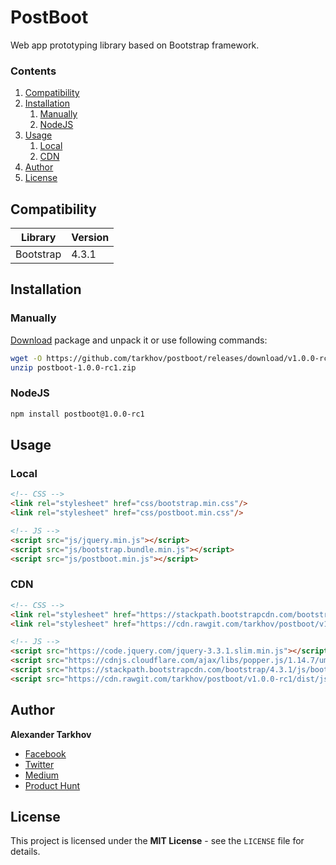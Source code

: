 # PostBoot

Web app prototyping library based on Bootstrap framework.

### Contents

1. [Compatibility](#compatibility)
2. [Installation](#installation)
   1. [Manually](#manually)
   2. [NodeJS](#nodejs)
3. [Usage](#usage)
   1. [Local](#local)
   2. [CDN](#cdn)
4. [Author](#author)
5. [License](#license)

## Compatibility

Library | Version
------- | -------
Bootstrap | 4.3.1

## Installation

### Manually

[Download](https://github.com/tarkhov/postboot/releases/download/v1.0.0-rc1/postboot-1.0.0-rc1.zip) package and unpack it or use following commands:

```bash
wget -O https://github.com/tarkhov/postboot/releases/download/v1.0.0-rc1/postboot-1.0.0-rc1.zip
unzip postboot-1.0.0-rc1.zip
```

### NodeJS

```bash
npm install postboot@1.0.0-rc1
```

## Usage

### Local

```html
<!-- CSS -->
<link rel="stylesheet" href="css/bootstrap.min.css"/>
<link rel="stylesheet" href="css/postboot.min.css"/>

<!-- JS -->
<script src="js/jquery.min.js"></script>
<script src="js/bootstrap.bundle.min.js"></script>
<script src="js/postboot.min.js"></script>
```

### CDN

```html
<!-- CSS -->
<link rel="stylesheet" href="https://stackpath.bootstrapcdn.com/bootstrap/4.3.1/css/bootstrap.min.css">
<link rel="stylesheet" href="https://cdn.rawgit.com/tarkhov/postboot/v1.0.0-rc1/dist/css/postboot.min.css">

<!-- JS -->
<script src="https://code.jquery.com/jquery-3.3.1.slim.min.js"></script>
<script src="https://cdnjs.cloudflare.com/ajax/libs/popper.js/1.14.7/umd/popper.min.js"></script>
<script src="https://stackpath.bootstrapcdn.com/bootstrap/4.3.1/js/bootstrap.min.js"></script>
<script src="https://cdn.rawgit.com/tarkhov/postboot/v1.0.0-rc1/dist/js/postboot.min.js"></script>
```

## Author

**Alexander Tarkhov**

* [Facebook](https://www.facebook.com/alex.tarkhov)
* [Twitter](https://twitter.com/alextarkhov)
* [Medium](https://medium.com/@tarkhov)
* [Product Hunt](https://www.producthunt.com/@tarkhov)

## License

This project is licensed under the **MIT License** - see the `LICENSE` file for details.
